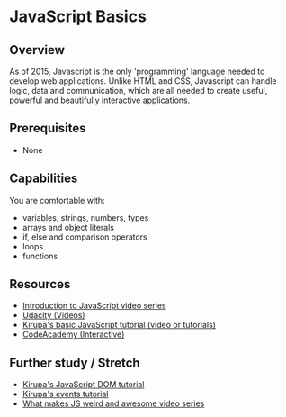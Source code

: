 # JavaScript Basics

## Overview
As of 2015, Javascript is the only 'programming' language needed to develop web applications. Unlike HTML and CSS, Javascript can handle logic, data and communication, which are all needed to create useful, powerful and beautifully interactive applications.

## Prerequisites
- None

## Capabilities
You are comfortable with:

- variables, strings, numbers, types
- arrays and object literals
- if, else and comparison operators
- loops
- functions

## Resources
- [Introduction to JavaScript video series](/resources/js-101-tutorial-series-VIDEO)
- [Udacity (Videos)](/resources/js-)
- [Kirupa's basic JavaScript tutorial (video or tutorials)](/resources/js-basics-series-kirupa-MULTIMODAL)
- [CodeAcademy (Interactive)]()

## Further study / Stretch
- [Kirupa's JavaScript DOM tutorial](/resources/js-dom-kirupa-TUTORIAL)
- [Kirupa's events tutorial](/resources/js-events-series-kirupa-MULTIMODAL)
- [What makes JS weird and awesome video series](/resources/js-intermediate-5-concepts-VIDEO)

